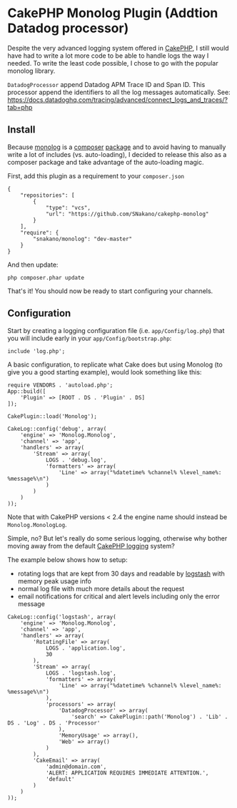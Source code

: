 # CakePHP Monolog Plugin (Addtion Datadog processor)

Despite the very advanced logging system offered in [CakePHP][1], I still would have had to write
a lot more code to be able to handle logs the way I needed. To write the least code possible, I
chose to go with the popular monolog library.

`DatadogProcessor` append Datadog APM Trace ID and Span ID.
This processor append the identifiers to all the log messages automatically.
See: https://docs.datadoghq.com/tracing/advanced/connect_logs_and_traces/?tab=php

## Install

Because [monolog][2] is a [composer][3] [package][4] and to avoid having to manually write a lot of
includes (vs. auto-loading), I decided to release this also as a composer package and take advantage
of the auto-loading magic.

First, add this plugin as a requirement to your `composer.json`

	{
		"repositories": [
			{
				"type": "vcs",
				"url": "https://github.com/SNakano/cakephp-monolog"
			}
		],
		"require": {
			"snakano/monolog": "dev-master"
		}
	}

And then update:

	php composer.phar update

That's it! You should now be ready to start configuring your channels.

## Configuration

Start by creating a logging configuration file (i.e. `app/Config/log.php`) that you will include early
in your `app/Config/bootstrap.php`:

```
include 'log.php';
```

A basic configuration, to replicate what Cake does but using Monolog (to give you a good starting
example), would look something like this:

```
require VENDORS . 'autoload.php';
App::build([
	'Plugin' => [ROOT . DS . 'Plugin' . DS]
]);

CakePlugin::load('Monolog');

CakeLog::config('debug', array(
	'engine' => 'Monolog.Monolog',
	'channel' => 'app',
	'handlers' => array(
		'Stream' => array(
			LOGS . 'debug.log',
			'formatters' => array(
				'Line' => array("%datetime% %channel% %level_name%: %message%\n")
			)
		)
	)
));
```

Note that with CakePHP versions < 2.4 the engine name should instead be `Monolog.MonologLog`.

Simple, no? But let's really do some serious logging, otherwise why bother moving away from the
default [CakePHP logging][5] system?

The example below shows how to setup:

* rotating logs that are kept from 30 days and readable by [logstash][6] with memory peak usage info
* normal log file with much more details about the request
* email notifications for critical and alert levels including only the error message

```
CakeLog::config('logstash', array(
	'engine' => 'Monolog.Monolog',
	'channel' => 'app',
	'handlers' => array(
		'RotatingFile' => array(
			LOGS . 'application.log',
			30
		),
		'Stream' => array(
			LOGS . 'logstash.log',
			'formatters' => array(
				'Line' => array("%datetime% %channel% %level_name%: %message%\n")
			),
			'processors' => array(
				'DatadogProcessor' => array(
					'search' => CakePlugin::path('Monolog') . 'Lib' . DS . 'Log' . DS . 'Processor'
				),
				'MemoryUsage' => array(),
				'Web' => array()
			)
		),
		'CakeEmail' => array(
			'admin@domain.com',
			'ALERT: APPLICATION REQUIRES IMMEDIATE ATTENTION.',
			'default'
		)
	)
));
```

[1]:http://cakephp.org
[2]:https://github.com/Seldaek/monolog
[3]:http://getcomposer.org
[4]:https://packagist.org/packages/monolog/monolog
[5]:http://book.cakephp.org/2.0/en/core-libraries/logging.html
[6]:http://logstash.net
